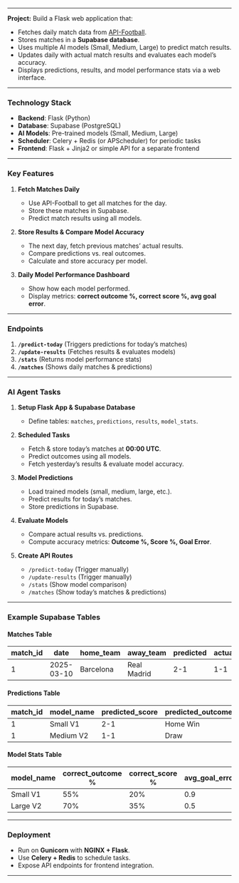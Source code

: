 
---
**Project:** Build a Flask web application that:  
- Fetches daily match data from [API-Football](https://www.api-football.com/).  
- Stores matches in a **Supabase database**.  
- Uses multiple AI models (Small, Medium, Large) to predict match results.  
- Updates daily with actual match results and evaluates each model’s accuracy.  
- Displays predictions, results, and model performance stats via a web interface.

---

### **Technology Stack**
- **Backend**: Flask (Python)  
- **Database**: Supabase (PostgreSQL)  
- **AI Models**: Pre-trained models (Small, Medium, Large)  
- **Scheduler**: Celery + Redis (or APScheduler) for periodic tasks  
- **Frontend**: Flask + Jinja2 or simple API for a separate frontend  

---

### **Key Features**
1. **Fetch Matches Daily**
   - Use API-Football to get all matches for the day.
   - Store these matches in Supabase.
   - Predict match results using all models.

2. **Store Results & Compare Model Accuracy**
   - The next day, fetch previous matches’ actual results.
   - Compare predictions vs. real outcomes.
   - Calculate and store accuracy per model.

3. **Daily Model Performance Dashboard**
   - Show how each model performed.
   - Display metrics: **correct outcome %, correct score %, avg goal error**.

---

### **Endpoints**
1. **`/predict-today`** (Triggers predictions for today’s matches)
2. **`/update-results`** (Fetches results & evaluates models)
3. **`/stats`** (Returns model performance stats)
4. **`/matches`** (Shows daily matches & predictions)

---

### **AI Agent Tasks**
1. **Setup Flask App & Supabase Database**
   - Define tables: `matches`, `predictions`, `results`, `model_stats`.

2. **Scheduled Tasks**
   - Fetch & store today’s matches at **00:00 UTC**.
   - Predict outcomes using all models.
   - Fetch yesterday’s results & evaluate model accuracy.

3. **Model Predictions**
   - Load trained models (small, medium, large, etc.).
   - Predict results for today’s matches.
   - Store predictions in Supabase.

4. **Evaluate Models**
   - Compare actual results vs. predictions.
   - Compute accuracy metrics: **Outcome %, Score %, Goal Error**.

5. **Create API Routes**
   - `/predict-today` (Trigger manually)
   - `/update-results` (Trigger manually)
   - `/stats` (Show model comparison)
   - `/matches` (Show today’s matches & predictions)

---

### **Example Supabase Tables**
#### **Matches Table**
| match_id | date | home_team | away_team | predicted | actual_result |
|----------|------|-----------|-----------|-----------|--------------|
| 1        | 2025-03-10 | Barcelona | Real Madrid | 2-1 | 1-1 |

#### **Predictions Table**
| match_id | model_name | predicted_score | predicted_outcome |
|----------|-----------|----------------|------------------|
| 1        | Small V1  | 2-1           | Home Win        |
| 1        | Medium V2 | 1-1           | Draw            |

#### **Model Stats Table**
| model_name | correct_outcome % | correct_score % | avg_goal_error |
|------------|------------------|----------------|---------------|
| Small V1   | 55%              | 20%            | 0.9           |
| Large V2   | 70%              | 35%            | 0.5           |

---

### **Deployment**
- Run on **Gunicorn** with **NGINX + Flask**.
- Use **Celery + Redis** to schedule tasks.
- Expose API endpoints for frontend integration.

---